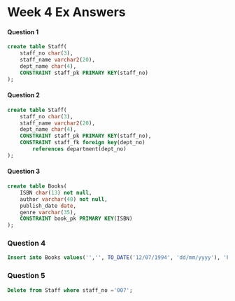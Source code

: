 # Week 4 Ex Answers
#### Question 1
```SQL
create table Staff(
    staff_no char(3),
    staff_name varchar2(20),
    dept_name char(4),
    CONSTRAINT staff_pk PRIMARY KEY(staff_no)
);
```

#### Question 2
```SQL
create table Staff(
    staff_no char(3),
    staff_name varchar2(20),
    dept_name char(4),
    CONSTRAINT staff_pk PRIMARY KEY(staff_no),
    CONSTRAINT staff_fk foreign key(dept_no)
        references department(dept_no)
);
```

#### Question 3
```SQL
create table Books(
    ISBN char(13) not null,
    author varchar(40) not null,
    publish_date date,
    genre varchar(35),
    CONSTRAINT book_pk PRIMARY KEY(ISBN)
);
```

### Question 4
```SQL
Insert into Books values('','', TO_DATE('12/07/1994', 'dd/mm/yyyy'), 'Fantasy');
```

### Question 5
```SQL
Delete from Staff where staff_no ='007';
```